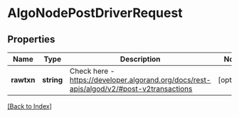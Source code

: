 # AlgoNodePostDriverRequest

## Properties

Name | Type | Description | Notes
------------ | ------------- | ------------- | -------------
**rawtxn** | **string** | Check here - <a href="https://developer.algorand.org/docs/rest-apis/algod/v2/#post-v2transactions" target="_blank">https://developer.algorand.org/docs/rest-apis/algod/v2/#post-v2transactions</a> | [optional]

[[Back to Index]](../index.md)
